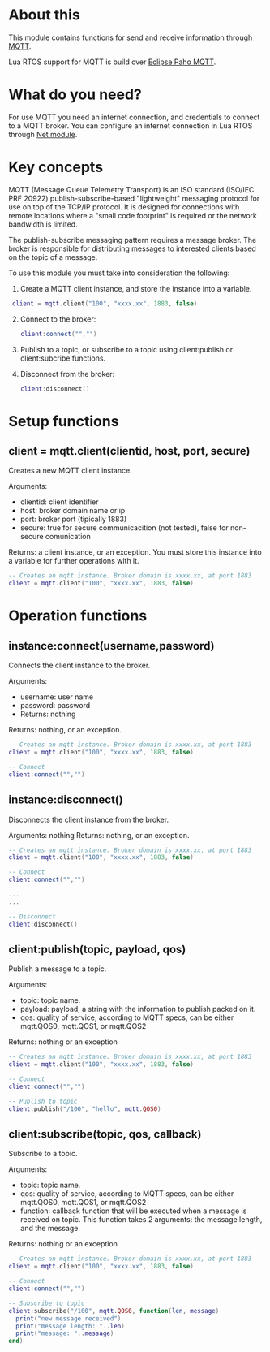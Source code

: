 # About this

This module contains functions for send and receive information through [MQTT](http://docs.oasis-open.org/mqtt/mqtt/v3.1.1/os/mqtt-v3.1.1-os.html).

Lua RTOS support for MQTT is build over [Eclipse Paho MQTT](https://github.com/eclipse/paho.mqtt.c).

# What do you need?

For use MQTT you need an internet connection, and credentials to connect to a MQTT broker. You can configure an internet connection in Lua RTOS through [Net module](https://github.com/whitecatboard/Lua-RTOS-ESP32/wiki/Net-module).

# Key concepts

MQTT (Message Queue Telemetry Transport) is an ISO standard (ISO/IEC PRF 20922) publish-subscribe-based "lightweight" messaging protocol for use on top of the TCP/IP protocol. It is designed for connections with remote locations where a "small code footprint" is required or the network bandwidth is limited.

The publish-subscribe messaging pattern requires a message broker. The broker is responsible for distributing messages to interested clients based on the topic of a message.

To use this module you must take into consideration the following:

1. Create a MQTT client instance, and store the instance into a variable.

  ```lua
   client = mqtt.client("100", "xxxx.xx", 1883, false)
   ```

2. Connect to the broker:

   ```lua
   client:connect("","")
   ```

3. Publish to a topic, or subscribe to a topic using client:publish or client:subcribe functions.

4. Disconnect from the broker:

   ```lua
   client:disconnect()
   ```

# Setup functions

## client = mqtt.client(clientid, host, port, secure)

Creates a new MQTT client instance.

Arguments:

* clientid: client identifier
* host: broker domain name or ip
* port: broker port (tipically 1883)
* secure: true for secure communicacition (not tested), false for non-secure comunication

Returns: a client instance, or an exception. You must store this instance into a variable for further operations with it.

```lua
-- Creates an mqtt instance. Broker domain is xxxx.xx, at port 1883
client = mqtt.client("100", "xxxx.xx", 1883, false)
```

# Operation functions

## instance:connect(username,password)

Connects the client instance to the broker.

Arguments:

* username: user name
* password: password
* Returns: nothing

Returns: nothing, or an exception.

```lua
-- Creates an mqtt instance. Broker domain is xxxx.xx, at port 1883
client = mqtt.client("100", "xxxx.xx", 1883, false)

-- Connect
client:connect("","")
```

## instance:disconnect()

Disconnects the client instance from the broker.

Arguments: nothing
Returns: nothing, or an exception.

```lua
-- Creates an mqtt instance. Broker domain is xxxx.xx, at port 1883
client = mqtt.client("100", "xxxx.xx", 1883, false)

-- Connect
client:connect("","")

...
...

-- Disconnect
client:disconnect()
```

## client:publish(topic, payload, qos)

Publish a message to a topic.

Arguments:

* topic: topic name.
* payload: payload, a string with the information to publish packed on it.
* qos: quality of service, according to MQTT specs, can be either mqtt.QOS0, mqtt.QOS1, or mqtt.QOS2

Returns: nothing or an exception

```lua
-- Creates an mqtt instance. Broker domain is xxxx.xx, at port 1883
client = mqtt.client("100", "xxxx.xx", 1883, false)

-- Connect
client:connect("","")

-- Publish to topic
client:publish("/100", "hello", mqtt.QOS0)
```

## client:subscribe(topic, qos, callback)

Subscribe to a topic.

Arguments:

* topic: topic name.
* qos: quality of service, according to MQTT specs, can be either mqtt.QOS0, mqtt.QOS1, or mqtt.QOS2
* function: callback function that will be executed when a message is received on topic. This function takes 2 arguments: the message length, and the message.

Returns: nothing or an exception

```lua
-- Creates an mqtt instance. Broker domain is xxxx.xx, at port 1883
client = mqtt.client("100", "xxxx.xx", 1883, false)

-- Connect
client:connect("","")

-- Subscribe to topic
client:subscribe("/100", mqtt.QOS0, function(len, message)
  print("new message received")
  print("message length: "..len)
  print("message: "..message)
end)
```
